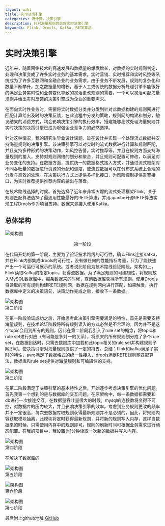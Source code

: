 ```yaml
---
layout: wiki
title: 实时决策引擎
categories: 流计算，决策引擎
description: 针对海量规则的高效实时决策引擎
keywords: Flink, Drools, Kafka, RETE算法
---
```


# 实时决策引擎

近年来，随着网络技术的高速发展和数据量的爆发增长，对数据的实时规则判定、处理和决策变成了许多实时业务的基本需求。实时营销、实时推荐和实时风控等系统成为了许多互联网和金融企业的业务需求。由于业务不断发展，规则的复杂化和数量不断攀升，加之数据量的增长，基于人工或传统的数据分析处理引擎不能很好的满足业务实时性和业务变化导致的灵活更改规则的需要，一个可以灵活可配海量规则并给出实时反馈的决策引擎成为企业的重要需求。

在面向实时性业务时，需要将实时数据分类并分发到针对此数据构建的规则网进行匹配计算给出及时的决策反馈，在此流程中分发的策略，规则网的构建和划分，触发结果的消费方式，均会影响决策引擎的执行效率。搭建能够高效处理海量规则并实时决策的决策引擎已成为增强企业竞争力的必然选择。

针对这种情况，我的研究生毕业设计课题，旨在设计并实现一个处理流式数据并支持海量规则的决策引擎。该决策引擎可以对实时的流式数据进行计算和规则匹配，并且支持多种形式的决策动作，如风控告警，实时推荐等。并且在规则方面支持海量规则的接入，支持对规则网络的划分和聚合，并且规则可配置可修改，以满足对业务变化的支持。在数据方面，提供统一的数据格式接入方式，并通过流式框架对不同吞吐量的数据进行资源的分配和调度，使流式数据可以在分布式系统上合理的分发与高效的处理。在决策执行方式上提供多样化接口，为风险控制提供告警接口，为实时推荐提供推荐内容的输出与落盘。

在技术路线选择的时候。首先选择了近年来非常火爆的流式处理框架Flink。关于规则匹配算法选择了最通用性能最好的RETE算法，并用apache开源RETE算法实现工程Drools作为项目支持。数据来源接入使用Kafka。


## 总体架构

![架构图](/images/peojects/DecisionEngine/frame1.jpg)  
<center>第一阶段</center>

在代码开始的第一阶段，主要为了验证技术路线的可行性，确认Flink连接Kafka，并在Flink内部集成drools的可行性，没有做任何的性能指标考量，只为了能快速产出一个可运行可展示的系统。或者说此阶段为技术路线验证阶段。架构如上，Flink读取Kafka的指定topic，获得流数据，为了满足规则的可编辑性，将规则放入MySQL数据库中，每条数据来的时候，查询数据库获得所有规则。使用Drools将读取的所有规则构建RETE规则网，数据在规则网内进行匹配，如果触发，执行数据库中定义的决策语句，决策动作完成之后，接收下一条数据。

![架构图](/images/peojects/DecisionEngine/frame2.jpg)  
第二阶段

在第一阶段验证成功之后，开始思考此决策引擎需要满足的特性，首先是需要支持海量规则，在技术论证阶段将所有规则读入的方式必然是不合理的，因为并不是这个topic会用到所有的规则，因此在第二阶段我引入了rule set的概念，将topic和rule set进行对应（有可能是多对一的关系），将原来的所有规则划分成了多个rule set，在数据到达时，只需去数据库中加载和此topic相关的rule set并构建规则子网即可。使决策引擎对海量规则提供了一定的持支。总结：flink和kafka满足了实时的特性，avro满足了数据格式的统一性接入，drools满足RETE规则网匹配算法，数据库和rule set提供对海量规则和可编辑性的支持。

![架构图](/images/peojects/DecisionEngine/frame3.jpg)  
第三阶段

在第二阶段满足了决策引擎的基本特性之后，开始逐步考虑决策引擎的优化问题。首先我第一个想到的是与数据库的交互问题，在原架构中，每一条数据都需要和db进行一次接连交互，在数据量吞吐量很大的时候，mysql的连接数将变得不可控，对数据库的压力较大，并且影响决策引擎的效率。考虑到业务规则更改的频率并不一定很高，每次去数据库取规则获得最新规则并不是必须的，因此，将规则内容获取模块抽离，此模块将定时获得最新规则，并将新的规则写入内存，这样当数据来的时候，只需使用内存中的规则即可。规则的刷新时间可根据业务需求进行动态配置。在我的项目中，我设置为1分钟读取一次新的数据并写入内存。

![架构图](/images/peojects/DecisionEngine/frame4.jpg)  
第四阶段

在解决了数据库的

![架构图](/images/peojects/DecisionEngine/frame5.png)  
第五阶段

![架构图](/images/peojects/DecisionEngine/frame6.png)  
第六阶段

![架构图](/images/peojects/DecisionEngine/frame7.png)  
第七阶段



最后附上github地址
[GitHub](https://github.com/ShangfengDing/IaaS)


   
